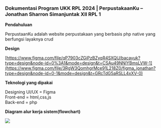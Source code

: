 ### Dokumentasi Program UKK RPL 2024 | PerpustakaanKu – Jonathan Sharron Simanjuntak XII RPL 1

**Pendahuluan** 

PerpustaanKu adalah website perpustakaan yang berbasis php native yang berfungsi layaknya crud

**Design**

[https://www.figma.com/file/qP7903cZGiPzBZyqR4SXQU/bacayuk?type=design&node-id=0%3A1&mode=design&t=CSAu49NNlYBmsLVW-1](https://www.figma.com/file/3RgW3QomhgrMce91L218Z0/figma_jonathan?type=design&node-id=0-1&mode=design&t=GRcTdG5aRSLL4xXV-0)

**Teknologi yang dipakai** 

Designing UI/UX = Figma <br/>
Front-end = html,css,js <br/>
Back-end = php <br/>

**Diagram alur kerja sistem(flowchart)**

![](flowchartjojo.png)

